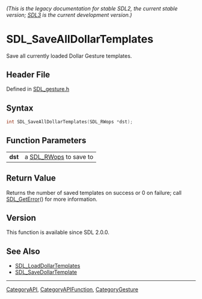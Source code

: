 ###### (This is the legacy documentation for stable SDL2, the current stable version; [SDL3](https://wiki.libsdl.org/SDL3/) is the current development version.)
# SDL_SaveAllDollarTemplates

Save all currently loaded Dollar Gesture templates.

## Header File

Defined in [SDL_gesture.h](https://github.com/libsdl-org/SDL/blob/SDL2/include/SDL_gesture.h)

## Syntax

```c
int SDL_SaveAllDollarTemplates(SDL_RWops *dst);

```

## Function Parameters

|             |                                     |
| ----------- | ----------------------------------- |
| **dst**     | a [SDL_RWops](SDL_RWops) to save to |

## Return Value

Returns the number of saved templates on success or 0 on failure; call
[SDL_GetError](SDL_GetError)() for more information.

## Version

This function is available since SDL 2.0.0.

## See Also

- [SDL_LoadDollarTemplates](SDL_LoadDollarTemplates)
- [SDL_SaveDollarTemplate](SDL_SaveDollarTemplate)

----
[CategoryAPI](CategoryAPI), [CategoryAPIFunction](CategoryAPIFunction), [CategoryGesture](CategoryGesture)

